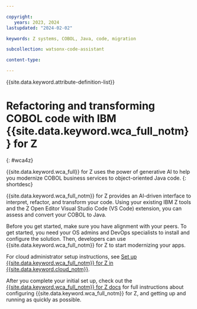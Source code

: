 ```yaml
---

copyright:
   years: 2023, 2024
lastupdated: "2024-02-02"

keywords: Z systems, COBOL, Java, code, migration

subcollection: watsonx-code-assistant

content-type:

---
```


{{site.data.keyword.attribute-definition-list}}

# Refactoring and transforming COBOL code with IBM {{site.data.keyword.wca_full_notm}} for Z
{: #wca4z}


{{site.data.keyword.wca_full}} for Z uses the power of generative AI to help you modernize COBOL business services to object-oriented Java code.
{: shortdesc}

{{site.data.keyword.wca_full_notm}} for Z provides an AI-driven interface to interpret, refactor, and transform your code. Using your existing IBM Z tools and the Z Open Editor Visual Studio Code (VS Code) extension, you can assess and convert your COBOL to Java.

Before you get started, make sure you have alignment with your peers. To get started, you need your OS admins and DevOps specialists to install and configure the solution. Then, developers can use {{site.data.keyword.wca_full_notm}} for Z to start modernizing your apps.

For cloud administrator setup instructions, see [Set up {{site.data.keyword.wca_full_notm}} for Z in {{site.data.keyword.cloud_notm}}](/docs/watsonx-code-assistant?topic=watsonx-code-assistant-cloud-setup-z).

After you complete your initial set up, check out the [{{site.data.keyword.wca_full_notm}} for Z docs](https://www.ibm.com/docs/en/watsonx-code-assistant-4z/1.0.1) for full instructions about configuring {{site.data.keyword.wca_full_notm}} for Z, and getting up and running as quickly as possible.
